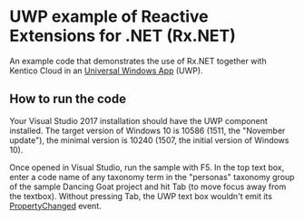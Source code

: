 # UWP example of Reactive Extensions for .NET (Rx.NET)

An example code that demonstrates the use of Rx.NET together with Kentico Cloud in an [Universal Windows App](https://docs.microsoft.com/en-us/windows/uwp/) (UWP).

## How to run the code

Your Visual Studio 2017 installation should have the UWP component installed. The target version of Windows 10 is 10586 (1511, the "November update"), the minimal version is 10240 (1507, the initial version of Windows 10).

Once opened in Visual Studio, run the sample with F5. In the top text box, enter a code name of any taxonomy term in the "personas" taxonomy group of the sample Dancing Goat project and hit Tab (to move focus away from the textbox). Without pressing Tab, the UWP text box wouldn't emit its [PropertyChanged](https://docs.microsoft.com/en-us/dotnet/api/system.componentmodel.inotifypropertychanged.propertychanged?f1url=https%3A%2F%2Fmsdn.microsoft.com%2Fquery%2Fdev15.query%3FappId%3DDev15IDEF1%26l%3DEN-US%26k%3Dk(System.ComponentModel.INotifyPropertyChanged.PropertyChanged)%3Bk(TargetFrameworkMoniker-.NETCore%2CVersion%3Dv5.0)%3Bk(DevLang-csharp)%26rd%3Dtrue&view=netcore-1.1) event.
